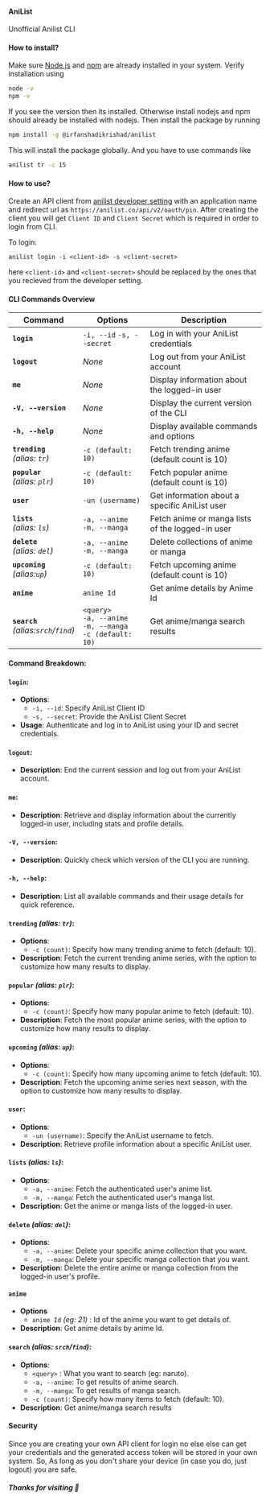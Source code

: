 #### AniList

Unofficial Anilist CLI

#### How to install?

Make sure [Node.js](https://nodejs.org/en) and [npm](https://www.npmjs.com) are already installed in your system.
Verify installation using

```bash
node -v
npm -v
```

If you see the version then its installed. Otherwise install nodejs and npm should already be installed with nodejs.
Then install the package by running

```bash
npm install -g @irfanshadikrishad/anilist
```

This will install the package globally. And you have to use commands like

```bash
anilist tr -c 15
```

#### How to use?

Create an API client from [anilist developer setting](https://anilist.co/settings/developer) with an application name and redirect url as `https://anilist.co/api/v2/oauth/pin`. After creating the client you will get `Client ID` and `Client Secret` which is required in order to login from CLI.

To login:

```
anilist login -i <client-id> -s <client-secret>
```

here `<client-id>` and `<client-secret>` should be replaced by the ones that you recieved from the developer setting.

#### CLI Commands Overview

| **Command**                               | **Options**                                                             | **Description**                                  |
| ----------------------------------------- | ----------------------------------------------------------------------- | ------------------------------------------------ |
| **`login`**                               | `-i, --id` `-s, --secret`                                               | Log in with your AniList credentials             |
| **`logout`**                              | _None_                                                                  | Log out from your AniList account                |
| **`me`**                                  | _None_                                                                  | Display information about the logged-in user     |
| **`-V, --version`**                       | _None_                                                                  | Display the current version of the CLI           |
| **`-h, --help`**                          | _None_                                                                  | Display available commands and options           |
| **`trending`** <br> _(alias: `tr`)_       | `-c (default: 10)`                                                      | Fetch trending anime (default count is 10)       |
| **`popular`** <br> _(alias: `plr`)_       | `-c (default: 10)`                                                      | Fetch popular anime (default count is 10)        |
| **`user`**                                | `-un (username)`                                                        | Get information about a specific AniList user    |
| **`lists`** <br> _(alias: `ls`)_          | `-a, --anime` <br> `-m, --manga`                                        | Fetch anime or manga lists of the logged-in user |
| **`delete`** <br> _(alias: `del`)_        | `-a, --anime` <br> `-m, --manga`                                        | Delete collections of anime or manga             |
| **`upcoming`** <br> _(alias:`up`)_        | `-c (default: 10)`                                                      | Fetch upcoming anime (default count is 10)       |
| **`anime`**                               | `anime Id`                                                              | Get anime details by Anime Id                    |
| **`search`** <br> _(alias:`srch`/`find`)_ | `<query>` <br> `-a, --anime` <br> `-m, --manga` <br> `-c (default: 10)` | Get anime/manga search results                   |

#### Command Breakdown:

#### `login`:

- **Options**:
  - `-i, --id`: Specify AniList Client ID
  - `-s, --secret`: Provide the AniList Client Secret
- **Usage**: Authenticate and log in to AniList using your ID and secret credentials.

#### `logout`:

- **Description**: End the current session and log out from your AniList account.

#### `me`:

- **Description**: Retrieve and display information about the currently logged-in user, including stats and profile details.

#### `-V, --version`:

- **Description**: Quickly check which version of the CLI you are running.

#### `-h, --help`:

- **Description**: List all available commands and their usage details for quick reference.

#### `trending` _(alias: `tr`)_:

- **Options**:
  - `-c (count)`: Specify how many trending anime to fetch (default: 10).
- **Description**: Fetch the current trending anime series, with the option to customize how many results to display.

#### `popular` _(alias: `plr`)_:

- **Options**:
  - `-c (count)`: Specify how many popular anime to fetch (default: 10).
- **Description**: Fetch the most popular anime series, with the option to customize how many results to display.

#### `upcoming` _(alias: `up`)_:

- **Options**:
  - `-c (count)`: Specify how many upcoming anime to fetch (default: 10).
- **Description**: Fetch the upcoming anime series next season, with the option to customize how many results to display.

#### `user`:

- **Options**:
  - `-un (username)`: Specify the AniList username to fetch.
- **Description**: Retrieve profile information about a specific AniList user.

#### `lists` _(alias: `ls`)_:

- **Options**:
  - `-a, --anime`: Fetch the authenticated user's anime list.
  - `-m, --manga`: Fetch the authenticated user's manga list.
- **Description**: Get the anime or manga lists of the logged-in user.

#### `delete` _(alias: `del`)_:

- **Options**:
  - `-a, --anime`: Delete your specific anime collection that you want.
  - `-m, --manga`: Delete your specific manga collection that you want.
- **Description**: Delete the entire anime or manga collection from the logged-in user's profile.

#### `anime`

- **Options**
  - `anime Id` _(eg: 21)_ : Id of the anime you want to get details of.
- **Description**: Get anime details by anime Id.

#### `search` _(alias: `srch`/`find`)_:

- **Options**:
  - `<query>` : What you want to search (eg: naruto).
  - `-a, --anime`: To get results of anime search.
  - `-m, --manga`: To get results of manga search.
  - `-c (count)`: Specify how many items to fetch (default: 10).
- **Description**: Get anime/manga search results

#### Security

Since you are creating your own API client for login no else else can get your credentials and the generated access token will be stored in your own system. So, As long as you don't share your device (in case you do, just logout) you are safe.

#### **_Thanks for visiting 💙_**
